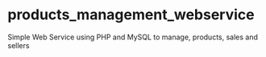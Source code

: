 # products_management_webservice
Simple Web Service using PHP and MySQL to manage, products, sales and sellers
